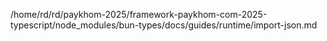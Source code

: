 /home/rd/rd/paykhom-2025/framework-paykhom-com-2025-typescript/node_modules/bun-types/docs/guides/runtime/import-json.md